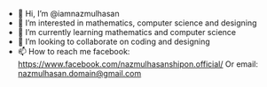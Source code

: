 - 👋 Hi, I’m @iamnazmulhasan
- 👀 I’m interested in mathematics, computer science and designing
- 🌱 I’m currently learning mathematics and computer science
- 💞️ I’m looking to collaborate on coding and designing
- 📫 How to reach me facebook: https://www.facebook.com/nazmulhasanshipon.official/
     Or email: nazmulhasan.domain@gmail.com

<!---
iamnazmulhasan/iamnazmulhasan is a ✨ special ✨ repository because its `README.md` (this file) appears on your GitHub profile.
You can click the Preview link to take a look at your changes.
--->
